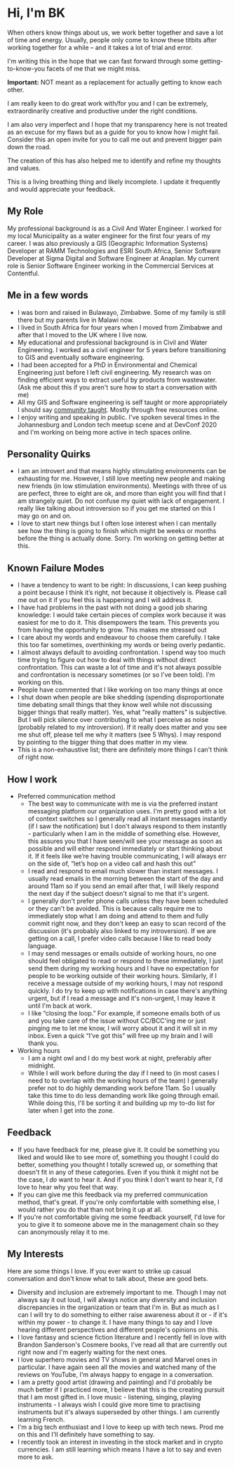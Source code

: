 # Hi, I'm BK

When others know things about us, we work better together and save a lot of time and energy. Usually, people only come to know these titbits after working together for a while – and it takes a lot of trial and error.

I'm writing this in the hope that we can fast forward through some getting-to-know-you facets of me that we might miss.

**Important:** NOT meant as a replacement for actually getting to know each other.

I am really keen to do great work with/for you and I can be extremely, extraordinarily creative and productive under the right conditions.

I am also very imperfect and I hope that my transparency here is not treated as an excuse for my flaws but as a guide for you to know how I might fail. Consider this an open invite for you to call me out and prevent bigger pain down the road.

The creation of this has also helped me to identify and refine my thoughts and values.

This is a living breathing thing and likely incomplete. I update it frequently and would appreciate your feedback.

## My Role

My professional background is as a Civil And Water Engineer. I worked for my local Municipality as a water engineer for the first four years of my career. I was also previously a GIS (Geographic Information Systems) Developer at RAMM Technologies and ESRI South Africa, Senior Software Developer at Sigma Digital and Software Engineer at Anaplan. My current role is Senior Software Engineer working in the Commercial Services at Contentful.

## Me in a few words

- I was born and raised in Bulawayo, Zimbabwe. Some of my family is still there but my parents live in Malawi now.
- I lived in South Africa for four years when I moved from Zimbabwe and after that I moved to the UK where I live now.
- My educational and professional background is in Civil and Water Engineering. I worked as a civil engineer for 5 years before transitioning to GIS and eventually software engineering.
- I had been accepted for a PhD in Environmental and Chemical Engineering just before I left civil engineering. My research was on finding efficient ways to extract useful by products from wastewater. (Ask me about this if you aren't sure how to start a conversation with me)
- All my GIS and Software engineering is self taught or more appropriately I should say [community taught](https://www.youtube.com/watch?v=kxgDfOHHadU). Mostly through free resources online.
- I enjoy writing and speaking in public. I've spoken several times in the Johannesburg and London tech meetup scene and at DevConf 2020 and I'm working on being more active in tech spaces online.

## Personality Quirks

- I am an introvert and that means highly stimulating environments can be exhausting for me. However, I still love meeting new people and making new friends (in low stimulation environments). Meetings with three of us are perfect, three to eight are ok, and more than eight you will find that I am strangely quiet. Do not confuse my quiet with lack of engagement. I really like talking about introversion so if you get me started on this I may go on and on.
- I love to start new things but I often lose interest when I can mentally see how the thing is going to finish which might be weeks or months before the thing is actually done. Sorry. I’m working on getting better at this.

## Known Failure Modes

- I have a tendency to want to be right: In discussions, I can keep pushing a point because I think it’s right, not because it objectively is. Please call me out on it if you feel this is happening and I will address it.
- I have had problems in the past with not doing a good job sharing knowledge: I would take certain pieces of complex work because it was easiest for me to do it. This disempowers the team. This prevents you from having the opportunity to grow. This makes me stressed out
- I care about my words and endeavour to choose them carefully. I take this too far sometimes, overthinking my words or being overly pedantic.
- I almost always default to avoiding confrontation. I spend way too much time trying to figure out how to deal with things without direct confrontation. This can waste a lot of time and it's not always possible and confrontation is necessary sometimes (or so I've been told). I'm working on this.
- People have commented that I like working on too many things at once
- I shut down when people are bike shedding (spending disproportionate time debating small things that they know well while not discussing bigger things that really matter). Yes, what "really matters" is subjective. But I will pick silence over contributing to what I perceive as noise (probably related to my introversion). If it really does matter and you see me shut off, please tell me why it matters (see 5 Whys). I may respond by pointing to the bigger thing that does matter in my view.
- This is a non-exhaustive list; there are definitely more things I can't think of right now.

## How I work

- Preferred communication method
  - The best way to communicate with me is via the preferred instant messaging platform our organization uses. I'm pretty good with a lot of context switches so I generally read all instant messages instantly (if I saw the notification) but I don't always respond to them instantly - particularly when I am in the middle of something else. However, this assures you that I have seen/will see your message as soon as possible and will either respond immediately or start thinking about it. If it feels like we’re having trouble communicating, I will always err on the side of, “let’s hop on a video call and hash this out”
  - I read and respond to email much slower than instant messages. I usually read emails in the morning between the start of the day and around 11am so if you send an email after that, I will likely respond the next day if the subject doesn't signal to me that it's urgent.
  - I generally don't prefer phone calls unless they have been scheduled or they can't be avoided. This is because calls require me to immediately stop what I am doing and attend to them and fully commit right now, and they don't keep an easy to scan record of the discussion (it's probably also linked to my introversion). If we are getting on a call, I prefer video calls because I like to read body language.
  - I may send messages or emails outside of working hours, no one should feel obligated to read or respond to these immediately, I just send them during my working hours and I have no expectation for people to be working outside of their working hours. Similarly, if I receive a message outside of my working hours, I may not respond quickly. I do try to keep up with notifications in case there's anything urgent, but if I read a message and it's non-urgent, I may leave it until I'm back at work.
  - I like “closing the loop.” For example, if someone emails both of us and you take care of
    the issue without CC/BCC'ing me or just pinging me to let me know, I will worry about it
    and it will sit in my inbox. Even a quick “I’ve got this” will free up my brain and I will thank
    you.
- Working hours
  - I am a night owl and I do my best work at night, preferably after midnight.
  - While I will work before during the day if I need to (in most cases I need to to overlap with the working hours of the team) I generally prefer not to do highly demanding work before 11am. So I usually take this time to do less demanding work like going through email. While doing this, I'll be sorting it and building up my to-do list for later when I get into the zone.

## **Feedback**

- If you have feedback for me, please give it. It could be something you liked and would like to see more of, something you thought I could do better, something you thought I totally screwed up, or something that doesn't fit in any of these categories. Even if you think it might not be the case, I *do* want to hear it. And if you think I don't want to hear it, I'd love to hear why you feel that way.
- If you can give me this feedback via my preferred communication method, that's great. If you're only comfortable with something else, I would rather you do that than not bring it up at all.
- If you're not comfortable giving me some feedback yourself, I'd love for you to give it to someone above me in the management chain so they can anonymously relay it to me.

## My Interests

Here are some things I love. If you ever want to strike up casual conversation and don't know what to talk about, these are good bets.

- Diversity and inclusion are extremely important to me. Though I may not always say it out loud, I will always notice any diversity and inclusion discrepancies in the organization or team that I'm in. But as much as I can I will try to do something to either raise awareness about it or - if it's within my power - to change it. I have many things to say and I love hearing different perspectives and different people's opinions on this.
- I love fantasy and science fiction literature and I recently fell in love with Brandon Sanderson's Cosmere books, I've read all that are currently out right now and I'm eagerly waiting for the next ones.
- I love superhero movies and TV shows in general and Marvel ones in particular. I have again seen all the movies and watched many of the reviews on YouTube, I'm always happy to engage in a conversation.
- I am a pretty good artist (drawing and painting) and I'd probably be much better if I practiced more, I believe that this is the creating pursuit that I am most gifted in. I love music - listening, singing, playing instruments - I always wish I could give more time to practising instruments but it's always superseded by other things. I am currently learning French.
- I'm a big tech enthusiast and I love to keep up with tech news. Prod me on this and I'll definitely have something to say.
- I recently took an interest in investing in the stock market and in crypto currencies. I am still learning which means I have a lot to say and even more to ask.
